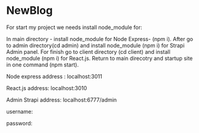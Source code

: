 # NewBlog

For start my project we needs install node_module for:

In main directory - install node_module for Node Express- (npm i).
After go to admin directory(cd admin) and install node_module (npm i) for Strapi Admin panel.
For finish go to client directory (cd client) and install node_module (npm i) for React.js. 
Return to main direcotry and startup site in one command (npm start).

Node express address : localhost:3011

React.js address: localhost:3010

Admin Strapi address: localhost:6777/admin

username: 

password: 
